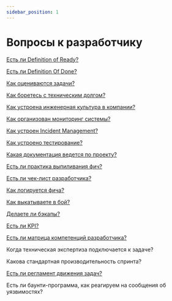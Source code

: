 ```yaml
---
sidebar_position: 1
---
```

# Вопросы к разработчику

[Есть ли Definition of Ready?](./dor.md)

[Есть ли Definition Of Done?](./dod.md)

[Как оцениваются задачи?](./estimate.md)

[Как боретесь с техническим долгом?](./technicalDebt.md)

[Как устроена инженерная культура в компании?](./culture.md)

[Как организован мониторинг системы?](./monitoring.md)

[Как устроен Incident Management?](./incident.md)

[Как устроено тестирование?](./test.md)

[Какая документация ведется по проекту?](develop/docs/)

[Есть ли практика выпиливания фич?](./delete.md)

[Есть ли чек-лист разработчика?](./checklist.md)

[Как логируется фича?](./logs.md)

[Как выкатываете в бой?](develop/deploy/)

[Делаете ли бэкапы?](./backup.md)

[Есть ли KPI?](./kpi.md)

[Есть ли матрица компетенций разработчика?](./matrix.md)

Когда техническая экспертиза подключается к задаче?

Какова стандартная производительность спринта?

[Есть ли регламент движения задач?](../po/task-movement.md)

Есть ли баунти-программа, как реагируем на сообщения об уязвимостях?
